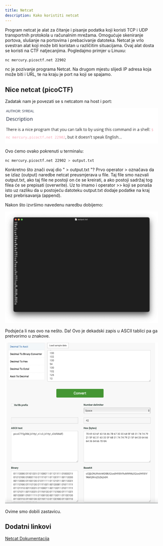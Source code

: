 ```yaml
---
title: Netcat
description: Kako koristiti netcat
---
```


Program netcat je alat za čitanje i pisanje podatka koji koristi TCP i UDP transportnih protokola u računalnim mrežama. Omogućuje skeniranje portova, slušanje na portovima i prebacivanje datoteka. Netcat je vrlo svestran alat koji može biti koristan u različitim situacijama. Ovaj alat dosta se koristi na CTF natjecanjima. Pogledajmo primjer u Linuxu:

```bash
nc mercury.picoctf.net 22902
```

nc je pozivanje programa Netcat. Na drugom mjestu slijedi IP adresa koja može biti i URL, te na kraju je port na koji se spajamo.

## Nice netcat (picoCTF)

Zadatak nam je povezati se s netcatom na host i port:

![niceNetcat](./src/images/osint/niceNetcat.png)

Ovo ćemo ovako pokrenuti u terminalu:

```bash
nc mercury.picoctf.net 22902 > output.txt
```

Konkretno što znači ovaj dio " > output.txt "? Prvo operator > označava da se izlaz (output) naredbe netcat preusmjerava u file. Taj file smo nazvali output.txt, ako taj file ne postoji on će se kreirati, a ako postoji sadržaj tog filea će se prepisati (overwrite).  Uz to imamo i operator >> koji se ponaša isto uz razliku da u postojeću datoteku output.txt dodaje podatke na kraj bez prebrisavanja (append).

Nakon što izvršimo navedenu naredbu dobijemo:

![niceNetcatData](./src/images/osint/niceNetcatData.png)

Podsjeća li nas ovo na nešto. Da! Ovo je dekadski zapis u ASCII tablici pa ga pretvorimo u znakove.

![niceNetcatResult](./src/images/osint/niceNetcatResult.png)

Ovime smo dobili zastavicu.

## Dodatni linkovi

[Netcat Dokumentacija](https://nmap.org/ncat/guide/index.html)
